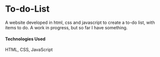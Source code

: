 # To-do-List

A website developed in html, css and javascript to create a to-do list, with items to do.
A work in progress, but so far I have something.

#### Technologies Used
HTML, CSS, JavaScript
